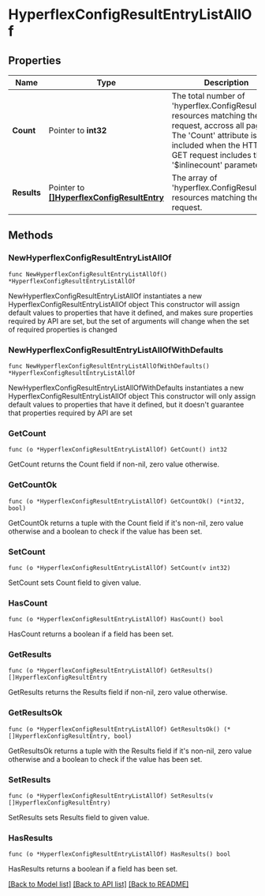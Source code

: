 # HyperflexConfigResultEntryListAllOf

## Properties

Name | Type | Description | Notes
------------ | ------------- | ------------- | -------------
**Count** | Pointer to **int32** | The total number of &#39;hyperflex.ConfigResultEntry&#39; resources matching the request, accross all pages. The &#39;Count&#39; attribute is included when the HTTP GET request includes the &#39;$inlinecount&#39; parameter. | [optional] 
**Results** | Pointer to [**[]HyperflexConfigResultEntry**](hyperflex.ConfigResultEntry.md) | The array of &#39;hyperflex.ConfigResultEntry&#39; resources matching the request. | [optional] 

## Methods

### NewHyperflexConfigResultEntryListAllOf

`func NewHyperflexConfigResultEntryListAllOf() *HyperflexConfigResultEntryListAllOf`

NewHyperflexConfigResultEntryListAllOf instantiates a new HyperflexConfigResultEntryListAllOf object
This constructor will assign default values to properties that have it defined,
and makes sure properties required by API are set, but the set of arguments
will change when the set of required properties is changed

### NewHyperflexConfigResultEntryListAllOfWithDefaults

`func NewHyperflexConfigResultEntryListAllOfWithDefaults() *HyperflexConfigResultEntryListAllOf`

NewHyperflexConfigResultEntryListAllOfWithDefaults instantiates a new HyperflexConfigResultEntryListAllOf object
This constructor will only assign default values to properties that have it defined,
but it doesn't guarantee that properties required by API are set

### GetCount

`func (o *HyperflexConfigResultEntryListAllOf) GetCount() int32`

GetCount returns the Count field if non-nil, zero value otherwise.

### GetCountOk

`func (o *HyperflexConfigResultEntryListAllOf) GetCountOk() (*int32, bool)`

GetCountOk returns a tuple with the Count field if it's non-nil, zero value otherwise
and a boolean to check if the value has been set.

### SetCount

`func (o *HyperflexConfigResultEntryListAllOf) SetCount(v int32)`

SetCount sets Count field to given value.

### HasCount

`func (o *HyperflexConfigResultEntryListAllOf) HasCount() bool`

HasCount returns a boolean if a field has been set.

### GetResults

`func (o *HyperflexConfigResultEntryListAllOf) GetResults() []HyperflexConfigResultEntry`

GetResults returns the Results field if non-nil, zero value otherwise.

### GetResultsOk

`func (o *HyperflexConfigResultEntryListAllOf) GetResultsOk() (*[]HyperflexConfigResultEntry, bool)`

GetResultsOk returns a tuple with the Results field if it's non-nil, zero value otherwise
and a boolean to check if the value has been set.

### SetResults

`func (o *HyperflexConfigResultEntryListAllOf) SetResults(v []HyperflexConfigResultEntry)`

SetResults sets Results field to given value.

### HasResults

`func (o *HyperflexConfigResultEntryListAllOf) HasResults() bool`

HasResults returns a boolean if a field has been set.


[[Back to Model list]](../README.md#documentation-for-models) [[Back to API list]](../README.md#documentation-for-api-endpoints) [[Back to README]](../README.md)


